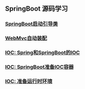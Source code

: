 ## SpringBoot 源码学习

### <a href="./document/chapter1.md">SpringBoot启动引导类</a>

### <a href="./document/chapter2.md">WebMvc自动装配</a>

### <a href="./document/chapter3.md">IOC: Spring和SpringBoot的IOC</a>

### <a href="./document/chapter4.md">IOC: SpringBoot准备IOC容器</a>

### <a href="./document/chapter5.md">IOC: 准备运行时环境</a>
